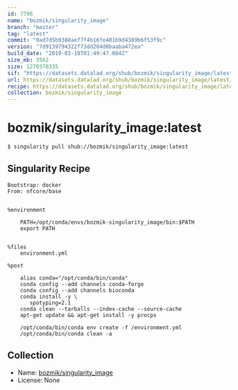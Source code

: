 ```yaml
---
id: 7796
name: "bozmik/singularity_image"
branch: "master"
tag: "latest"
commit: "0ad7d5b9380aef7f4b16fe401b9d4389b6f53f9c"
version: "7d9139794322f73dd204d0baaba472ea"
build_date: "2019-03-18T01:49:47.084Z"
size_mb: 3562
size: 1270370335
sif: "https://datasets.datalad.org/shub/bozmik/singularity_image/latest/2019-03-18-0ad7d5b9-7d913979/7d9139794322f73dd204d0baaba472ea.simg"
url: https://datasets.datalad.org/shub/bozmik/singularity_image/latest/2019-03-18-0ad7d5b9-7d913979/
recipe: https://datasets.datalad.org/shub/bozmik/singularity_image/latest/2019-03-18-0ad7d5b9-7d913979/Singularity
collection: bozmik/singularity_image
---
```


# bozmik/singularity_image:latest

```bash
$ singularity pull shub://bozmik/singularity_image:latest
```

## Singularity Recipe

```singularity
Bootstrap: docker
From: nfcore/base


%environment

    PATH=/opt/conda/envs/bozmik-singularity_image/bin:$PATH
    export PATH


%files
    environment.yml 

%post

    alias conda="/opt/conda/bin/conda"
    conda config --add channels conda-forge
    conda config --add channels bioconda
    conda install -y \
       spotyping=2.1
    conda clean --tarballs --index-cache --source-cache
    apt-get update && apt-get install -y procps

    /opt/conda/bin/conda env create -f /environment.yml
    /opt/conda/bin/conda clean -a
```

## Collection

 - Name: [bozmik/singularity_image](https://github.com/bozmik/singularity_image)
 - License: None

